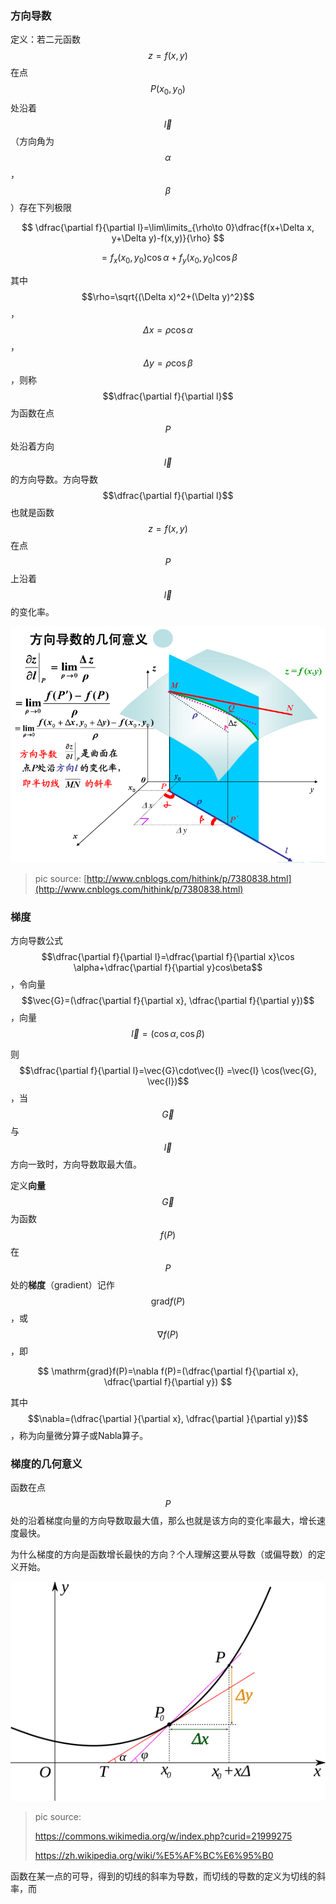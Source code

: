 ### 方向导数

定义：若二元函数$$z=f(x,y)$$在点$$P(x_0,y_0)$$处沿着$$\vec{l}$$（方向角为$$\alpha$$，$$\beta$$）存在下列极限


$$
\dfrac{\partial f}{\partial l}=\lim\limits_{\rho\to 0}\dfrac{f(x+\Delta x, y+\Delta y)-f(x,y)}{\rho}
$$



$$
=f_x(x_0,y_0)\cos \alpha+f_y(x_0,y_0)\cos\beta
$$


其中$$\rho=\sqrt{(\Delta x)^2+(\Delta y)^2}$$，$$\Delta x=\rho\cos\alpha$$，$$\Delta y=\rho\cos\beta$$，则称$$\dfrac{\partial f}{\partial l}$$为函数在点$$P$$处沿着方向$$\vec{l}$$的方向导数。方向导数$$\dfrac{\partial f}{\partial l}$$也就是函数$$z=f(x,y)$$在点$$P$$上沿着$$\vec{l}$$的变化率。

![](/assets/方向导数2.png)

> pic source: [http://www.cnblogs.com/hithink/p/7380838.html](http://www.cnblogs.com/hithink/p/7380838.html)

### 梯度

方向导数公式$$\dfrac{\partial f}{\partial l}=\dfrac{\partial f}{\partial x}\cos \alpha+\dfrac{\partial f}{\partial y}cos\beta$$，令向量$$\vec{G}=(\dfrac{\partial f}{\partial x}, \dfrac{\partial f}{\partial y})$$，向量$$\vec{l}=(\cos\alpha, \cos\beta)$$

则$$\dfrac{\partial f}{\partial l}=\vec{G}\cdot\vec{l} =\vec{l} \cos(\vec{G}, \vec{l})$$，当$$\vec{G}$$与$$\vec{l}$$方向一致时，方向导数取最大值。

定义**向量**$$\vec{G}$$为函数$$f(P)$$在$$P$$处的**梯度**（gradient）记作$$\mathrm{grad}f(P)$$，或$$\nabla f(P)$$，即


$$
\mathrm{grad}f(P)=\nabla f(P)=(\dfrac{\partial f}{\partial x}, \dfrac{\partial f}{\partial y})
$$


其中$$\nabla=(\dfrac{\partial }{\partial x}, \dfrac{\partial }{\partial y})$$，称为向量微分算子或Nabla算子。

### 梯度的几何意义

函数在点$$P$$处的沿着梯度向量的方向导数取最大值，那么也就是该方向的变化率最大，增长速度最快。

为什么梯度的方向是函数增长最快的方向？个人理解这要从导数（或偏导数）的定义开始。

![](/assets/538px-Derivative_-_geometric_meaning.svg.png)

> pic source: 
>
> https://commons.wikimedia.org/w/index.php?curid=21999275
>
> https://zh.wikipedia.org/wiki/%E5%AF%BC%E6%95%B0

函数在某一点的可导，得到的切线的斜率为导数，而切线的导数的定义为切线的斜率，而


